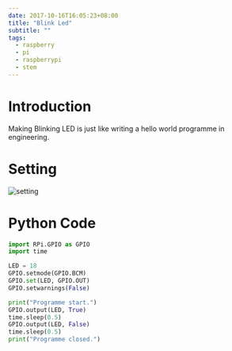 ```yaml
---
date: 2017-10-16T16:05:23+08:00
title: "Blink Led"
subtitle: ""
tags:
  - raspberry
  - pi
  - raspberrypi
  - stem
---
```


# Introduction
Making Blinking LED is just like writing a hello world programme in engineering.


# Setting

![setting][@1]

# Python Code

``` python
import RPi.GPIO as GPIO
import time

LED = 18
GPIO.setmode(GPIO.BCM)
GPIO.set(LED, GPIO.OUT)
GPIO.setwarnings(False)

print("Programme start.")
GPIO.output(LED, True)
time.sleep(0.5)
GPIO.output(LED, False)
time.sleep(0.5)
print("Programme closed.")
```

[@1]: ./simple-led-setting.png
